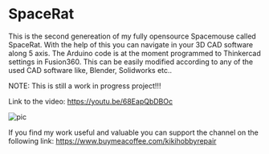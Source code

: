 # SpaceRat
This is the second genereation of my fully opensource Spacemouse called SpaceRat. With the help of this you can navigate in your 3D CAD software along 5 axis. 
The Arduino code is at the moment programmed to Thinkercad settings in Fusion360. This can be easily modified according to any of the used CAD software like, Blender, Solidworks etc..

NOTE: This is still a work in progress project!!! 

Link to the video: https://youtu.be/68EapQbDBOc

![pic](https://user-images.githubusercontent.com/97908564/150579879-396b4875-c7b2-4d78-9fc6-71ccf0a5321b.jpg)

If you find my work useful and valuable you can support the channel on the following link: https://www.buymeacoffee.com/kikihobbyrepair
